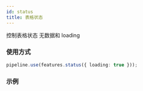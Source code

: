 ```yaml
---
id: status
title: 表格状态
---
```


控制表格状态 无数据和 loading

### 使用方式

```ts
pipeline.use(features.status({ loading: true }));
```

### 示例

<code
src="../../../../demos/status.tsx"
/>
